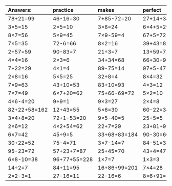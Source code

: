 | Answers: | practice | makes | perfect | ! |
| :--- | :--- | :--- | :--- | :--- |
| 78+21=99 | 46-16=30 | 7+85-72=20 | 27+14+34=75 | 42÷7=6 | 
| 3×5=15 | 2×5=10 | 3×8=24 | 6×4+5=29 | 85+63+52=200 | 
| 8×7=56 | 5×9=45 | 7×9-59=4 | 67+5=72 | 5+65-54=16 | 
| 7×5=35 | 72-6=66 | 8×2=16 | 39+43=82 | 73+40+91=204 | 
| 2+57=59 | 90-83=7 | 21÷3=7 | 13+59=72 | 28÷7=4 | 
| 4×4=16 | 2×3=6 | 34+34=68 | 66+30-9=87 | 18÷6=3 | 
| 7+22=29 | 4×1=4 | 89-75=14 | 97+5-47=55 | 48+91-52=87 | 
| 2×8=16 | 5×5=25 | 32÷8=4 | 8×4=32 | 57+32=89 | 
| 7×9=63 | 43+10=53 | 83+10=93 | 4×3=12 | 2×2-1=3 | 
| 7×7=49 | 6×7+20=62 | 75+66-69=72 | 5×2=10 | 3×9=27 | 
| 4×6-4=20 | 9÷9=1 | 9×3=27 | 2×4=8 | 78-17=61 | 
| 82+22+58=162 | 12+43=55 | 5×6=30 | 60-22=38 | 2×4+90=98 | 
| 3×4+8=20 | 72+1-53=20 | 9×5-40=5 | 25÷5=5 | 22+74=96 | 
| 2×6=12 | 4×2+54=62 | 22+7=29 | 23+81+91=195 | 64÷8=8 | 
| 6×7=42 | 45÷9=5 | 33+68+83=184 | 90-30=60 | 9×9-34=47 | 
| 30+22=52 | 75-4=71 | 3×7-14=7 | 84-51=33 | 41-11=30 | 
| 95-23=72 | 57+23+7=87 | 25+45=70 | 43+4=47 | 3×8-3=21 | 
| 6×8-10=38 | 96+77+55=228 | 1×7=7 | 1×3=3 | 6×3=18 | 
| 14÷2=7 | 84+11=95 | 16+86+99=201 | 7×4=28 | 2×4+1=9 | 
| 2×2-3=1 | 27-16=11 | 22-16=6 | 8×6+91=139 | 5+74=79 | 
